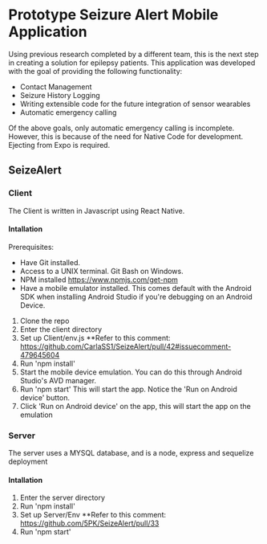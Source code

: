 # Prototype Seizure Alert Mobile Application

Using previous research completed by a different team, this is the next step in creating a solution for epilepsy patients. This application was developed with the goal of providing the following functionality:

- Contact Management
- Seizure History Logging
- Writing extensible code for the future integration of sensor wearables
- Automatic emergency calling

Of the above goals, only automatic emergency calling is incomplete. However, this is because of the need for Native Code for development. Ejecting from Expo is required.

## SeizeAlert

### Client

The Client is written in Javascript using React Native.

#### Intallation

Prerequisites:

- Have Git installed.
- Access to a UNIX terminal. Git Bash on Windows.
- NPM installed https://www.npmjs.com/get-npm
- Have a mobile emulator installed. This comes default with the Android SDK when installing Android Studio if you're debugging on an Android Device.

1. Clone the repo
2. Enter the client directory
3. Set up Client/env.js **Refer to this comment: https://github.com/CarlaSS1/SeizeAlert/pull/42#issuecomment-479645604
4. Run 'npm install'
5. Start the mobile device emulation. You can do this through Android Studio's AVD manager.    
6. Run 'npm start' This will start the app. Notice the 'Run on Android device' button. 
7. Click 'Run on Android device' on the app, this will start the app on the emulation


### Server

The server uses a MYSQL database, and is a node, express and sequelize deployment

#### Intallation

1. Enter the server directory
2. Run 'npm install'
3. Set up Server/Env **Refer to this comment: https://github.com/5PK/SeizeAlert/pull/33
4. Run 'npm start'
